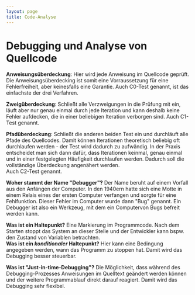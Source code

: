 ```yaml
---
layout: page
title: Code-Analyse
---
```


# **Debugging und Analyse von Quellcode**

**Anweisungsüberdeckung**: Hier wird jede Anweisung im Quellcode geprüft. Die Anweisungsüberdecking ist somit eine Vorraussetzung für eine Fehlerfreiheit, aber keinesfalls eine Garantie. Auch C0-Test genannt, ist das einfachste der drei Verfahren.

**Zweigüberdeckung**: Schließt alle Verzweigungen in die Prüfung mit ein, läuft aber nur genau einmal durch jede Iteration und kann deshalb keine Fehler aufdecken, die in einer beliebigen Iteration verborgen sind. Auch C1-Test genannt.

**Pfadüberdeckung**: Schließt die anderen beiden Test ein und durchläuft alle Pfade des Quellcodes. Damit können Iterationen theoretisch beliebig oft durchlaufen werden - der Test wird dadurch zu aufwändig. In der Praxis entscheidet man sich dann dafür, dass Iterationen keinmal, genau einmal und in einer festgelegten Häufigkeit durchlaufen werden. Dadurch soll die vollständige Überdeckung angenähert werden.  
Auch C2-Test genannt.

**Woher stammt der Name "Debugger"?** Der Name beruht auf einem Vorfall aus den Anfängen der Computer. In den 1940ern hatte sich eine Motte in einem Relais eines der ersten Computer verfangen und sorgte für eine Fehlfunktion. Dieser Fehler im Computer wurde dann "Bug" genannt. Ein Debugger ist also ein Werkzeug, mit dem ein Computervon Bugs befreit werden kann.

**Was ist ein Haltepunkt?** Eine Markierung im Programmcode. Nach dem Starten stoppt das System an dieser Stelle und der Entwickler kann bspw. den Zustand von Variablen betrachten.  
**Was ist ein *konditionaler* Haltepunkt?** Hier kann eine Bedingung angegeben werden, wann das Programm zu stoppen hat. Damit wird das Debugging besser steuerbar.

**Was ist "Just-in-time-Debugging"?** Die Möglichkeit, dass während des Debugging-Prozesses Anweisungen im Quelltext geändert werden können und der weitere Programmablauf direkt darauf reagiert. Damit wird das Debugging sehr flexibel.
